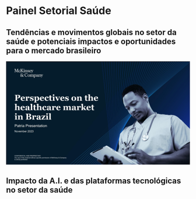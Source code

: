 # Painel Setorial Saúde

## Tendências e movimentos globais no setor da saúde e potenciais impactos e oportunidades para o mercado brasileiro

<a href="pdfs/Terceira Apresentação.pdf" class="image fit"><img src="imgs/Terceira_Apresentação.jpg" alt=""></a>

## Impacto da A.I. e das plataformas tecnológicas no setor da saúde

<a href="pdfs/231107_Patria_MauricioFrança.pdf" class="image fit"><img src="imgs/231107_Patria_MauricioFrança.jpg" alt=""></a>
